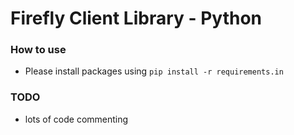 # Firefly Client Library - Python


### How to use
- Please install packages using `pip install -r requirements.in`

### TODO 
- lots of code commenting